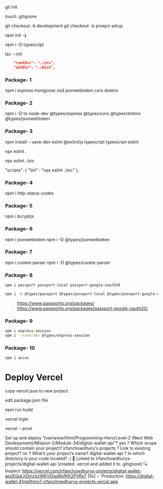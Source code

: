 git init

touch .gitignore


git checkout -b development
git checkout -b proejct-setup

npm init -y

npm i -D typescript

tsc --init

```json
    "rootDir": "./src",  
    "outDir": "./dist",
```

### Package- 1

npm i express mongoose zod jsonwebtoken cors dotenv


### Package- 2

npm i -D ts-node-dev @types/express @types/cors @types/dotenv @types/jsonwebtoken


### Package- 3

<!-- https://typescript-eslint.io/getting-started -->
npm install --save-dev eslint @eslint/js typescript typescript-eslint
<!-- Step 3: Running ESLint -->
npx eslint .

<!-- good -->
npx eslint ./src 

<!-- package.json -->
  "scripts": {
    "lint" : "npx eslint ./src"
  },


### Package- 4

npm i http-status-codes


### Package- 5

npm i bcryptjs


### Package- 6

npm i jsonwebtoken
npm i -D @types/jsonwebtoken


### Package- 7

npm i cookie-parser
npm i -D @types/cookie-parser


### Package- 8

```bash
npm i passport passport-local passport-google-oauth20
```

```bash
npm i -D @types/passport @types/passport-local @types/passport-google-oauth20
```


> https://www.passportjs.org/packages/
> https://www.passportjs.org/packages/passport-google-oauth20/


### Package- 9
```bash
npm i express-session
npm i --save-dev @types/express-session
```


### Package- 10
```bash
npm i axios
```


# Deploy Vercel

copy vercel.json to new porject

edit package.json file

npm run build

vercel login

vercel --prod


Set up and deploy “/var/www/html/Programming-Hero/Level-2 (Next Web Devleopment)/Mission-5/Module-34/digital-wallet-api”? yes
? Which scope should contain your project? irfanchowdhury's projects
? Link to existing project? no
? What’s your project’s name? digital-wallet-api
? In which directory is your code located? ./
  🔗  Linked to irfanchowdhurys-projects/digital-wallet-api (created .vercel and added it to .gitignore)
  🔍  Inspect: https://vercel.com/irfanchowdhurys-projects/digital-wallet-api/EQgLhDmckzWKVDjsd9sfKK2PVRsT [5s]
  ✅  Production: https://digital-wallet-41np0hms7-irfanchowdhurys-projects.vercel.app